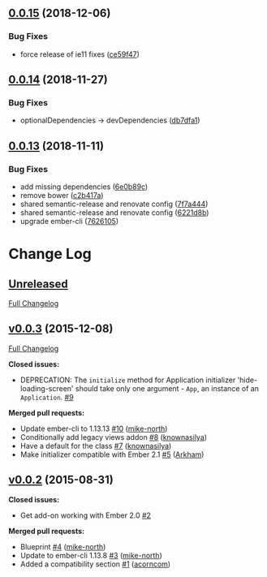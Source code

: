 ## [0.0.15](https://github.com/mike-north/ember-load/compare/v0.0.14...v0.0.15) (2018-12-06)


### Bug Fixes

* force release of ie11 fixes ([ce59f47](https://github.com/mike-north/ember-load/commit/ce59f47))

## [0.0.14](https://github.com/mike-north/ember-load/compare/v0.0.13...v0.0.14) (2018-11-27)


### Bug Fixes

* optionalDependencies -> devDependencies ([db7dfa1](https://github.com/mike-north/ember-load/commit/db7dfa1))

## [0.0.13](https://github.com/mike-north/ember-load/compare/v0.0.12...v0.0.13) (2018-11-11)


### Bug Fixes

* add missing dependencies ([6e0b89c](https://github.com/mike-north/ember-load/commit/6e0b89c))
* remove bower ([c2b417a](https://github.com/mike-north/ember-load/commit/c2b417a))
* shared semantic-release and renovate config ([7f7a444](https://github.com/mike-north/ember-load/commit/7f7a444))
* shared semantic-release and renovate config ([6221d8b](https://github.com/mike-north/ember-load/commit/6221d8b))
* upgrade ember-cli ([7626105](https://github.com/mike-north/ember-load/commit/7626105))

# Change Log

## [Unreleased](https://github.com/mike-north/ember-load/tree/HEAD)

[Full Changelog](https://github.com/mike-north/ember-load/compare/v0.0.3...HEAD)

## [v0.0.3](https://github.com/mike-north/ember-load/tree/v0.0.3) (2015-12-08)

[Full Changelog](https://github.com/mike-north/ember-load/compare/v0.0.2...v0.0.3)

**Closed issues:**

- DEPRECATION: The `initialize` method for Application initializer 'hide-loading-screen' should take only one argument - `App`, an instance of an `Application`. [\#9](https://github.com/mike-north/ember-load/issues/9)

**Merged pull requests:**

- Update ember-cli to 1.13.13 [\#10](https://github.com/mike-north/ember-load/pull/10) ([mike-north](https://github.com/mike-north))
- Conditionally add legacy views addon [\#8](https://github.com/mike-north/ember-load/pull/8) ([knownasilya](https://github.com/knownasilya))
- Have a default for the class [\#7](https://github.com/mike-north/ember-load/pull/7) ([knownasilya](https://github.com/knownasilya))
- Make initializer compatible with Ember 2.1 [\#5](https://github.com/mike-north/ember-load/pull/5) ([Arkham](https://github.com/Arkham))

## [v0.0.2](https://github.com/mike-north/ember-load/tree/v0.0.2) (2015-08-31)
**Closed issues:**

- Get add-on working with Ember 2.0 [\#2](https://github.com/mike-north/ember-load/issues/2)

**Merged pull requests:**

- Blueprint [\#4](https://github.com/mike-north/ember-load/pull/4) ([mike-north](https://github.com/mike-north))
- Update to ember-cli 1.13.8 [\#3](https://github.com/mike-north/ember-load/pull/3) ([mike-north](https://github.com/mike-north))
- Added a compatibility section [\#1](https://github.com/mike-north/ember-load/pull/1) ([acorncom](https://github.com/acorncom))
